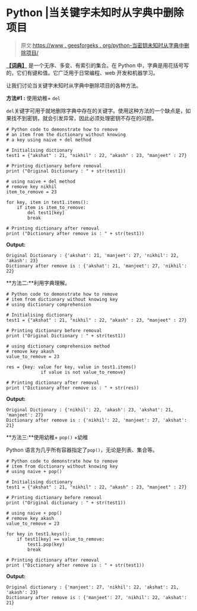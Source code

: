 # Python |当关键字未知时从字典中删除项目

> 原文:[https://www . geesforgeks . org/python-当密钥未知时从字典中删除项目/](https://www.geeksforgeeks.org/python-remove-item-from-dictionary-when-key-is-unknown/)

**[【词典】](https://www.geeksforgeeks.org/python-dictionary/)** 是一个无序、多变、有索引的集合。在 Python 中，字典是用花括号写的，它们有键和值。它广泛用于日常编程、web 开发和机器学习。

让我们讨论当关键字未知时从字典中删除项目的各种方法。

**方法#1 :** 使用幼稚+ `del`

`del`关键字可用于就地删除字典中存在的关键字。使用这种方法的一个缺点是，如果找不到密钥，就会引发异常，因此必须处理密钥不存在的问题。

```
# Python code to demonstrate how to remove 
# an item from the dictionary without knowing 
# a key using naive + del method

# Initialising dictionary
test1 = {"akshat" : 21, "nikhil" : 22, "akash" : 23, "manjeet" : 27}

# Printing dictionary before removal 
print ("Original Dictionary : " + str(test1))

# using naive + del method
# remove key nikhil
item_to_remove = 23

for key, item in test1.items():
    if item is item_to_remove:
        del test1[key]
        break

# Printing dictionary after removal 
print ("Dictionary after remove is : " + str(test1))
```

**Output:**

```
Original Dictionary : {'akshat': 21, 'manjeet': 27, 'nikhil': 22, 'akash': 23}
Dictionary after remove is : {'akshat': 21, 'manjeet': 27, 'nikhil': 22}

```

**方法二:**利用字典理解。

```
# Python code to demonstrate how to remove 
# item from dictionary without knowing key
# using dictionary comprehension

# Initialising dictionary
test1 = {"akshat" : 21, "nikhil" : 22, "akash" : 23, "manjeet" : 27}

# Printing dictionary before removal 
print ("Original Dictionary : " + str(test1))

# using dictionary comprehension method
# remove key akash
value_to_remove = 23

res = {key: value for key, value in test1.items() 
             if value is not value_to_remove}

# Printing dictionary after removal 
print ("Dictionary after remove is : " + str(res))
```

**Output:**

```
Original Dictionary : {'nikhil': 22, 'akash': 23, 'akshat': 21, 'manjeet': 27}
Dictionary after remove is : {'nikhil': 22, 'manjeet': 27, 'akshat': 21}

```

**方法三:**使用幼稚+ `pop()` +幼稚

Python 语言为几乎所有容器指定了`pop()`，无论是列表、集合等。

```
# Python code to demonstrate how to remove
# item from dictionary without knowing key
# using naive + pop()

# Initialising dictionary
test1 = {"akshat" : 21, "nikhil" : 22, "akash" : 23, "manjeet" : 27}

# Printing dictionary before removal 
print ("Original dictionary : " + str(test1))

# using naive + pop()
# remove key akash
value_to_remove = 23

for key in test1.keys():
    if test1[key] == value_to_remove:
        test1.pop(key)
        break

# Printing dictionary after removal 
print ("Dictionary after remove is : " + str(test1))
```

**Output:**

```
Original dictionary : {'manjeet': 27, 'nikhil': 22, 'akshat': 21, 'akash': 23}
Dictionary after remove is : {'manjeet': 27, 'nikhil': 22, 'akshat': 21}

```